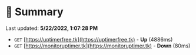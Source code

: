 # 📖 Summary
Last updated: **5/22/2022, 1:07:28 PM**

- `GET` [https://uptimerfree.tk](https://uptimerfree.tk) - **Up** (4886ms)
- `GET` [https://monitoruptimer.tk](https://monitoruptimer.tk) - **Down** (80ms)
